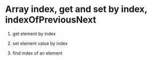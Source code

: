 # **Array index, get and set by index, indexOfPreviousNext**

1. get element by index

2. set element value by index

3. find index of an element
